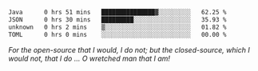 <!--START_SECTION:waka-->

```txt
Java      0 hrs 51 mins   ███████████████▓░░░░░░░░░   62.25 %
JSON      0 hrs 30 mins   █████████░░░░░░░░░░░░░░░░   35.93 %
unknown   0 hrs 2 mins    ▒░░░░░░░░░░░░░░░░░░░░░░░░   01.82 %
TOML      0 hrs 0 mins    ░░░░░░░░░░░░░░░░░░░░░░░░░   00.00 %
```

<!--END_SECTION:waka-->

*For the open-source that I would, I do not; but the closed-source, which I would not, that I do ... O wretched man that I am!*
